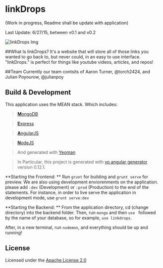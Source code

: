 # linkDrops

(Work in progress, Readme shall be update with application)

Last Update: 6/27/15, between v0.1 and v0.2

![linkDrops Img](https://files.aaronthedev.com/$/pygf6)

##What Is linkDrops?
It's a website that will store all of those links you wanted to go back to, but never could, in an easy to use interface. "linkDrops." is perfect for things like youtube videos, articles, and repos!

##Team
Currently our team contsits of Aaron Turner, @torch2424, and Julian Poyourow, @julianpoy

## Build & Development

This application uses the MEAN stack. Which includes:

>  [**M**ongoDB](https://www.mongodb.org/)

>  [**E**xpress](http://expressjs.com/)

>  [**A**ngularJS](https://angularjs.org/)

>  [**N**odeJS](https://nodejs.org/en/)

>  And generated with [Yeoman](http://yeoman.io/)

>  In Particular, this project is generated with [yo angular generator](https://github.com/yeoman/generator-angular)
version 0.12.1.

**Starting the Frontend: **
Run `grunt` for building and `grunt serve` for preview. We are also using  development enviorenments on the application. please add `:dev` (Development) or `:prod` (Production) to the end of the statements. For instance, in order to live serve the application in development mode, use `grunt serve:dev`

**Starting the Backend: **
From the application directory, cd (change directory) into the backend folder. Then, run `mongo` and then `use ` followed by the name of your database, so for example, `use linkdrops`.

After, in a new terminal, run `nodemon`, and everything should be up and running!

## License

Licensed under the [Apache License 2.0](http://choosealicense.com/licenses/apache-2.0/)
